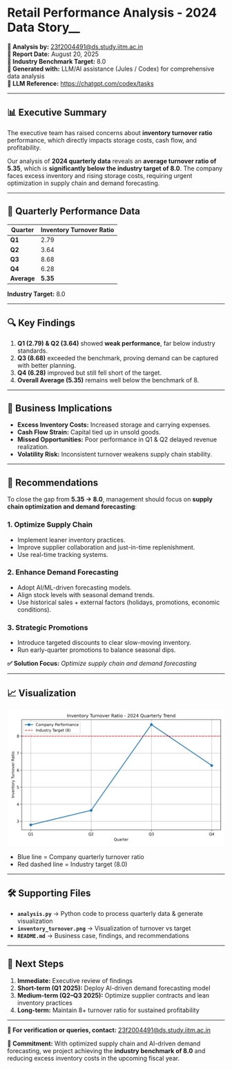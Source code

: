 
# Retail Performance Analysis - 2024 Data Story__

**📧 Analysis by:** 23f2004491@ds.study.iitm.ac.in  
**📅 Report Date:** August 20, 2025  
**🎯 Industry Benchmark Target:** 8.0  
**🤖 Generated with:** LLM/AI assistance (Jules / Codex) for comprehensive data analysis  
**🔗 LLM Reference:** https://chatgpt.com/codex/tasks  

---

## 📊 Executive Summary

The executive team has raised concerns about **inventory turnover ratio** performance, which directly impacts storage costs, cash flow, and profitability.  

Our analysis of **2024 quarterly data** reveals an **average turnover ratio of 5.35**, which is **significantly below the industry target of 8.0**. The company faces excess inventory and rising storage costs, requiring urgent optimization in supply chain and demand forecasting.  

---

## 🔢 Quarterly Performance Data

| Quarter | Inventory Turnover Ratio |
|---------|--------------------------|
| **Q1**  | 2.79 |
| **Q2**  | 3.64 |
| **Q3**  | 8.68 |
| **Q4**  | 6.28 |
| **Average** | **5.35** |

**Industry Target:** 8.0  

---

## 🔍 Key Findings

1. **Q1 (2.79) & Q2 (3.64)** showed **weak performance**, far below industry standards.  
2. **Q3 (8.68)** exceeded the benchmark, proving demand can be captured with better planning.  
3. **Q4 (6.28)** improved but still fell short of the target.  
4. **Overall Average (5.35)** remains well below the benchmark of 8.  

---

## 💼 Business Implications

- **Excess Inventory Costs:** Increased storage and carrying expenses.  
- **Cash Flow Strain:** Capital tied up in unsold goods.  
- **Missed Opportunities:** Poor performance in Q1 & Q2 delayed revenue realization.  
- **Volatility Risk:** Inconsistent turnover weakens supply chain stability.  

---

## 🎯 Recommendations

To close the gap from **5.35 → 8.0**, management should focus on **supply chain optimization and demand forecasting**:

### 1. **Optimize Supply Chain**
- Implement leaner inventory practices.  
- Improve supplier collaboration and just-in-time replenishment.  
- Use real-time tracking systems.  

### 2. **Enhance Demand Forecasting**
- Adopt AI/ML-driven forecasting models.  
- Align stock levels with seasonal demand trends.  
- Use historical sales + external factors (holidays, promotions, economic conditions).  

### 3. **Strategic Promotions**
- Introduce targeted discounts to clear slow-moving inventory.  
- Run early-quarter promotions to balance seasonal dips.  

**✅ Solution Focus:** *Optimize supply chain and demand forecasting*  

---

## 📈 Visualization

![Inventory Turnover Trend](turnover_trend.png)

- Blue line = Company quarterly turnover ratio  
- Red dashed line = Industry target (8.0)  

---

## 🛠️ Supporting Files

- **`analysis.py`** → Python code to process quarterly data & generate visualization  
- **`inventory_turnover.png`** → Visualization of turnover vs target  
- **`README.md`** → Business case, findings, and recommendations  

---

## 🔄 Next Steps

1. **Immediate:** Executive review of findings  
2. **Short-term (Q1 2025):** Deploy AI-driven demand forecasting model  
3. **Medium-term (Q2–Q3 2025):** Optimize supplier contracts and lean inventory practices  
4. **Long-term:** Maintain 8+ turnover ratio for sustained profitability  

---

**📧 For verification or queries, contact:** 23f2004491@ds.study.iitm.ac.in  

**🚀 Commitment:** With optimized supply chain and AI-driven demand forecasting, we project achieving the **industry benchmark of 8.0** and reducing excess inventory costs in the upcoming fiscal year.  
